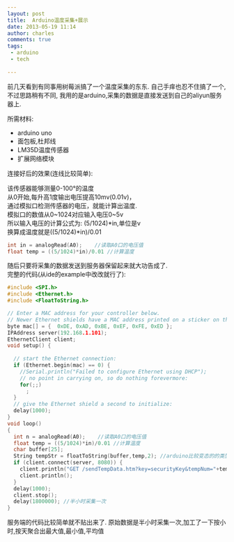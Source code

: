 ```yaml
---
layout: post
title:  Arduino温度采集+展示
date: 2013-05-19 11:14
author: charles
comments: true
tags:
 - arduino
 - tech
 
---
```


前几天看到有同事用树莓派搞了一个温度采集的东东.
自己手痒也忍不住搞了一个,
不过思路稍有不同,
我用的是arduino,采集的数据是直接发送到自己的aliyun服务器上.

所需材料:
<ul>
  <li>arduino uno</li>
  <li>面包板,杜邦线</li>
  <li>LM35D温度传感器</li>
  <li>扩展网络模块</li>
</ul>
连接好后的效果(连线比较简单):


该传感器能够测量0-100°的温度  
从0开始,每升高1度输出电压提高10mv(0.01v)，  
通过模拟口检测传感器的电压，就能计算出温度.  
模拟口的数值从0~1024对应输入电压0~5v  
所以输入电压的计算公式为: (5/1024)*in,单位是v  
换算成温度就是((5/1024)*in)/0.01  
```c
int in = analogRead(A0);    //读取A0口的电压值
float temp = ((5/1024)*in)/0.01 //计算温度
```

随后只要将采集的数据发送到服务器保留起来就大功告成了.  
完整的代码(从ide的example中改改就行了):  

```c
#include <SPI.h>
#include <Ethernet.h>
#include <FloatToString.h>

// Enter a MAC address for your controller below.
// Newer Ethernet shields have a MAC address printed on a sticker on the shield
byte mac[] = {  0xDE, 0xAD, 0xBE, 0xEF, 0xFE, 0xED };
IPAddress server(192.168.1.101);
EthernetClient client;
void setup() {
 
  // start the Ethernet connection:
  if (Ethernet.begin(mac) == 0) {
    //Serial.println("Failed to configure Ethernet using DHCP");
    // no point in carrying on, so do nothing forevermore:
    for(;;)
      ;
  }
  // give the Ethernet shield a second to initialize:
  delay(1000);
}
void loop()
{
  int n = analogRead(A0);    //读取A0口的电压值
  float temp = ((5/1024)*in)/0.01 //计算温度
  char buffer[25];
  String tempStr = floatToString(buffer,temp,2); //arduino比较变态的的类型转换
  if (client.connect(server, 8080)) {
    client.println("GET /sendTempData.htm?key=securityKey&tempNum="+tempStr);
    client.println();
  } 
  delay(1000);
  client.stop();
  delay(1800000); //半小时采集一次
}

```

服务端的代码比较简单就不贴出来了.
原始数据是半小时采集一次,加工了一下按小时,按天聚合出最大值,最小值,平均值

